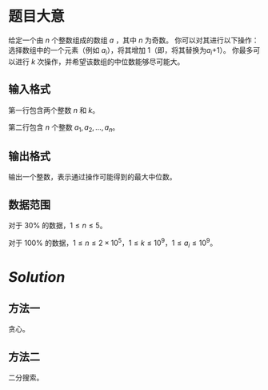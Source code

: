 # 题目大意
给定一个由 $n$ 个整数组成的数组 $a$ ，其中 $n$ 为奇数。
你可以对其进行以下操作：
选择数组中的一个元素（例如 $a_{i}$），将其增加 $1$（即，将其替换为$a_i$+1）。
你最多可以进行 $k$ 次操作，并希望该数组的中位数能够尽可能大。

## 输入格式
第一行包含两个整数 $n$ 和 $k$。

第二行包含 $n$ 个整数 $a_1,a_2,…,a_n$。

## 输出格式
输出一个整数，表示通过操作可能得到的最大中位数。

## 数据范围
对于 $30\%$ 的数据，$1≤n≤5$。

对于 $100\%$ 的数据，$1≤n≤2×10^{5}，1≤k≤10^{9}，1≤a_{i}≤10^{9}$。

# $Solution$
## 方法一
贪心。

## 方法二
二分搜索。